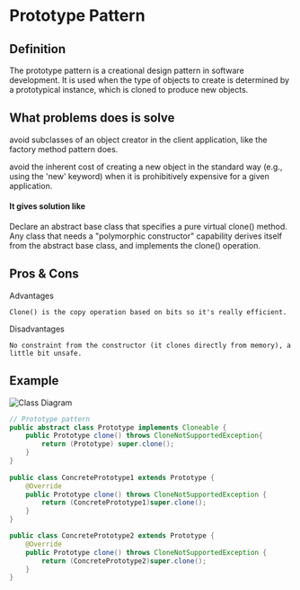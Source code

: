 Prototype Pattern
=============================

## Definition
The prototype pattern is a creational design pattern in software development. 
It is used when the type of objects to create is determined by a prototypical instance,
 which is cloned to produce new objects.

## What problems does is solve
avoid subclasses of an object creator in the client application, like the factory method pattern does.

avoid the inherent cost of creating a new object in the standard way (e.g., using the 'new' keyword) when 
it is prohibitively expensive for a given application.


#### It gives solution like 
Declare an abstract base class that specifies a pure virtual clone() method. 
Any class that needs a "polymorphic constructor" capability derives itself 
from the abstract base class, and implements the clone() operation.

	

## Pros & Cons
Advantages
	
	Clone() is the copy operation based on bits so it's really efficient.
	

Disadvantages

	No constraint from the constructor (it clones directly from memory), a little bit unsafe.
	



## Example
![Class Diagram](https://upload.wikimedia.org/wikipedia/commons/c/c4/W3sDesign_Prototype_Design_Pattern_UML.jpg)

``` java
// Prototype pattern
public abstract class Prototype implements Cloneable {
    public Prototype clone() throws CloneNotSupportedException{
        return (Prototype) super.clone();
    }
}
	
public class ConcretePrototype1 extends Prototype {
    @Override
    public Prototype clone() throws CloneNotSupportedException {
        return (ConcretePrototype1)super.clone();
    }
}

public class ConcretePrototype2 extends Prototype {
    @Override
    public Prototype clone() throws CloneNotSupportedException {
        return (ConcretePrototype2)super.clone();
    }
}
```